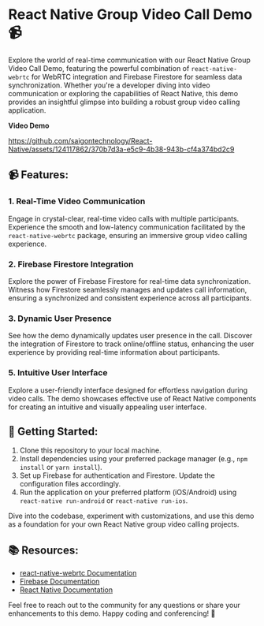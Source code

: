 # React Native Group Video Call Demo 📹

Explore the world of real-time communication with our React Native Group Video Call Demo, featuring the powerful combination of `react-native-webrtc` for WebRTC integration and Firebase Firestore for seamless data synchronization. Whether you're a developer diving into video communication or exploring the capabilities of React Native, this demo provides an insightful glimpse into building a robust group video calling application.

**Video Demo**

https://github.com/saigontechnology/React-Native/assets/124117862/370b7d3a-e5c9-4b38-943b-cf4a374bd2c9

## 📹 Features:

### 1. **Real-Time Video Communication**
Engage in crystal-clear, real-time video calls with multiple participants. Experience the smooth and low-latency communication facilitated by the `react-native-webrtc` package, ensuring an immersive group video calling experience.

### 2. **Firebase Firestore Integration**
Explore the power of Firebase Firestore for real-time data synchronization. Witness how Firestore seamlessly manages and updates call information, ensuring a synchronized and consistent experience across all participants.

### 3. **Dynamic User Presence**
See how the demo dynamically updates user presence in the call. Discover the integration of Firestore to track online/offline status, enhancing the user experience by providing real-time information about participants.

### 5. **Intuitive User Interface**
Explore a user-friendly interface designed for effortless navigation during video calls. The demo showcases effective use of React Native components for creating an intuitive and visually appealing user interface.

## 🚀 Getting Started:

1. Clone this repository to your local machine.
2. Install dependencies using your preferred package manager (e.g., `npm install` or `yarn install`).
3. Set up Firebase for authentication and Firestore. Update the configuration files accordingly.
4. Run the application on your preferred platform (iOS/Android) using `react-native run-android` or `react-native run-ios`.

Dive into the codebase, experiment with customizations, and use this demo as a foundation for your own React Native group video calling projects.

## 📚 Resources:

- [react-native-webrtc Documentation](https://github.com/react-native-webrtc/react-native-webrtc)
- [Firebase Documentation](https://firebase.google.com/docs)
- [React Native Documentation](https://reactnative.dev/docs/getting-started)

Feel free to reach out to the community for any questions or share your enhancements to this demo. Happy coding and conferencing! 🚀